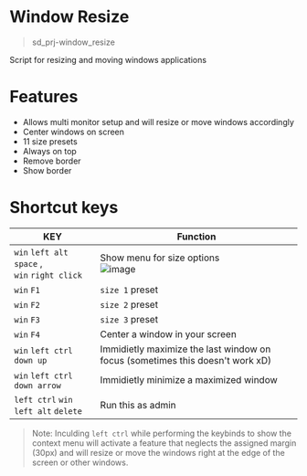 # Window Resize
> sd_prj-window_resize

Script for resizing and moving windows applications

# Features
- Allows multi monitor setup and will resize or move windows accordingly
- Center windows on screen
- 11 size presets
- Always on top
- Remove border
- Show border

# Shortcut keys
| KEY | Function |
| ------ | ------ |
| `win` `left alt` `space` ,<br/>`win` `right click` | Show menu for size options<br/>![image](https://user-images.githubusercontent.com/34419223/185805361-c0e0b96d-f013-4e3d-9ffb-18edf302f650.png)|
|  `win` `F1` | `size 1` preset |
|  `win` `F2` | `size 2` preset |
|  `win` `F3` | `size 3` preset |
|  `win` `F4` | Center a window in your screen |
| `win` `left ctrl` `down up` | Immidietly maximize the last window on focus (sometimes this doesn't work xD) |
| `win` `left ctrl` `down arrow` | Immidietly minimize a maximized window |
| `left ctrl` `win` `left alt` `delete` | Run this as admin |

> Note: Inculding `left ctrl` while performing the keybinds to show the context menu will activate a feature that neglects the assigned margin (30px) and will resize or move the windows right at the edge of the screen or other windows. 

